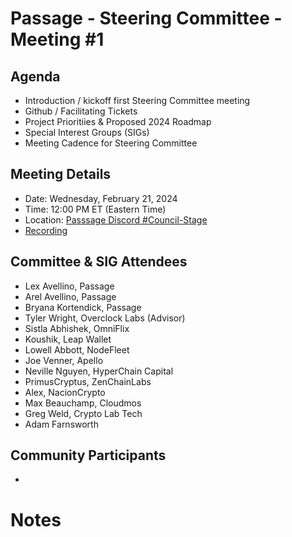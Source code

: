 # Passage - Steering Committee - Meeting #1

## Agenda
- Introduction / kickoff first Steering Committee meeting
- Github / Facilitating Tickets
- Project Prioritiies & Proposed 2024 Roadmap
- Special Interest Groups (SIGs)
- Meeting Cadence for Steering Committee

## Meeting Details
- Date: Wednesday, February 21, 2024
- Time: 12:00 PM ET (Eastern Time)
- Location: [Passsage Discord #Council-Stage](https://discord.gg/passage)
- [Recording](https://youtu.be/RtPN8W5meyA?si=Xu_jMCcebrALLQle)

## Committee & SIG Attendees
- Lex Avellino, Passage
- Arel Avellino, Passage
- Bryana Kortendick, Passage
- Tyler Wright, Overclock Labs (Advisor)
- Sistla Abhishek, OmniFlix
- Koushik, Leap Wallet
- Lowell Abbott, NodeFleet
- Joe Venner, Apello
- Neville Nguyen, HyperChain Capital
- PrimusCryptus, ZenChainLabs
- Alex, NacionCrypto
- Max Beauchamp, Cloudmos
- Greg Weld, Crypto Lab Tech
- Adam Farnsworth

## Community Participants
- 



# Notes
